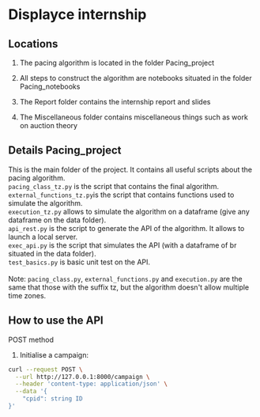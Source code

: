 # Displayce internship

## Locations

1. The pacing algorithm is located in the folder Pacing_project

2. All steps to construct the algorithm are notebooks situated in the folder Pacing_notebooks

3. The Report folder contains the internship report and slides

4. The Miscellaneous folder contains miscellaneous things such as work on auction theory

## Details Pacing_project

This is the main folder of the project. It contains all useful scripts about the pacing algorithm. <br />
```pacing_class_tz.py``` is the script that contains the final algorithm. <br />
```external_functions_tz.py```is the script that contains functions used to simulate the algorithm. <br />
```execution_tz.py``` allows to simulate the algorithm on a dataframe (give any dataframe on the data folder). <br />
```api_rest.py``` is the script to generate the API of the algorithm. It allows to launch a local server. <br />
```exec_api.py``` is the script that simulates the API (with a dataframe of br situated in the data folder). <br />
```test_basics.py``` is basic unit test on the API. <br />
<br />
Note: ```pacing_class.py```, ```external_functions.py``` and ```execution.py``` are the same that those with the suffix tz, but the algorithm doesn't allow multiple time zones. 


## How to use the API
POST method 
1. Initialise a campaign: 
```bash 
curl --request POST \
  --url http://127.0.0.1:8000/campaign \
  --header 'content-type: application/json' \
  --data '{
	"cpid": string ID 
}'
```

